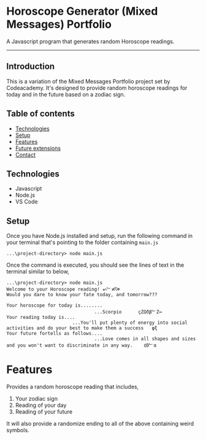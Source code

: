 # **Horoscope Generator (Mixed Messages) Portfolio**

A Javascript program that generates random Horoscope readings.

---
## Introduction

This is a variation of the Mixed Messages Portfolio project set by Codeacademy. It's designed to provide random horoscope readings for today and in the future based on a zodiac sign.


## Table of contents
* [Technologies](#technologies)
* [Setup](#setup)
* [Features](#features)
* [Future extensions](future-extensions)
* [Contact](#contact)

## Technologies
* Javascript
* Node.js
* VS Code


## Setup

Once you have Node.js installed and setup, run the following command in your terminal that's pointing to the folder containing `main.js`
```
...\project-directory> node main.js
```
Once the command is executed, you should see the lines of text in the terminal similar to below,
```
...\project-directory> node main.js
Welcome to your Horoscope reading! ✬৳﹂≭☈☸
Would you dare to know your fate today, and tomorrow???

Your horoscope for today is........
                                ...Scorpio      çΖΩðβ﹂Ζ↔
Your reading today is....
                        ...You'll put plenty of energy into social activities and do your best to make them a success   φξ
Your future fortells as follows....
                                ...Love comes in all shapes and sizes and you won't want to discriminate in any way.    ¢Ð﹂α
```

# Features

Provides a random horoscope reading that includes,
1. Your zodiac sign
2. Reading of your day
3. Reading of your future

It will also provide a randomize ending to all of the above containing weird symbols.



